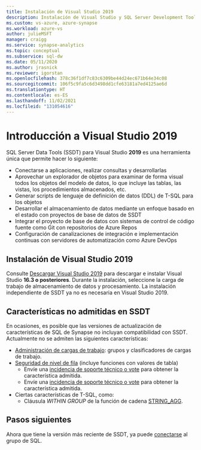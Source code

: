 ```yaml
---
title: Instalación de Visual Studio 2019
description: Instalación de Visual Studio y SQL Server Development Tools (SSDT) para SQL de Synapse
ms.custom: vs-azure, azure-synapse
ms.workload: azure-vs
author: julieMSFT
manager: craigg
ms.service: synapse-analytics
ms.topic: conceptual
ms.subservice: sql-dw
ms.date: 05/11/2020
ms.author: jrasnick
ms.reviewer: igorstan
ms.openlocfilehash: 378c36f1df7c83c6309be44d24ec671b64e34c08
ms.sourcegitcommit: 106f5c9fa5c6d3498dd1cfe63181a7ed4125ae6d
ms.translationtype: HT
ms.contentlocale: es-ES
ms.lasthandoff: 11/02/2021
ms.locfileid: "131054616"
---
```

# <a name="getting-started-with-visual-studio-2019"></a>Introducción a Visual Studio 2019

SQL Server Data Tools (SSDT) para Visual Studio **2019** es una herramienta única que permite hacer lo siguiente:

- Conectarse a aplicaciones, realizar consultas y desarrollarlas
- Aprovechar un explorador de objetos para examinar de forma visual todos los objetos del modelo de datos, lo que incluye las tablas, las vistas, los procedimientos almacenados, etc.
- Generar scripts de lenguaje de definición de datos (DDL) de T-SQL para los objetos
- Desarrollar el almacenamiento de datos mediante un enfoque basado en el estado con proyectos de base de datos de SSDT
- Integrar el proyecto de base de datos con sistemas de control de código fuente como Git con repositorios de Azure Repos
- Configuración de canalizaciones de integración e implementación continuas con servidores de automatización como Azure DevOps

## <a name="install-visual-studio-2019"></a>Instalación de Visual Studio 2019

Consulte [Descargar Visual Studio 2019](https://visualstudio.microsoft.com/downloads/) para descargar e instalar Visual Studio **16.3 o posteriores**. Durante la instalación, seleccione la carga de trabajo de almacenamiento de datos y procesamiento. La instalación independiente de SSDT ya no es necesaria en Visual Studio 2019.

## <a name="unsupported-features-in-ssdt"></a>Características no admitidas en SSDT

En ocasiones, es posible que las versiones de actualización de características de SQL de Synapse no incluyan compatibilidad con SSDT. Actualmente no se admiten las siguientes características:


- [Administración de cargas de trabajo](sql-data-warehouse-workload-management.md): grupos y clasificadores de cargas de trabajo.
- [Seguridad de nivel de fila](/sql/relational-databases/security/row-level-security?toc=/azure/synapse-analytics/sql-data-warehouse/toc.json&bc=/azure/synapse-analytics/sql-data-warehouse/breadcrumb/toc.json&view=azure-sqldw-latest&preserve-view=true) (incluye funciones con valores de tabla)
  - Envíe una [incidencia de soporte técnico o vote](https://feedback.azure.com/d365community/idea/a9192b4c-0b25-ec11-b6e6-000d3a4f07b8) para obtener la característica admitida.
  - Envíe una [incidencia de soporte técnico o vote](https://feedback.azure.com/d365community/idea/ab192b4c-0b25-ec11-b6e6-000d3a4f07b8) para obtener la característica admitida.
- Ciertas características de T-SQL, como:
   - Cláusula *WITHIN GROUP* de la función de cadena [STRING_AGG](/sql/t-sql/functions/string-agg-transact-sql).

## <a name="next-steps"></a>Pasos siguientes

Ahora que tiene la versión más reciente de SSDT, ya puede [conectarse](sql-data-warehouse-query-visual-studio.md) al grupo de SQL.